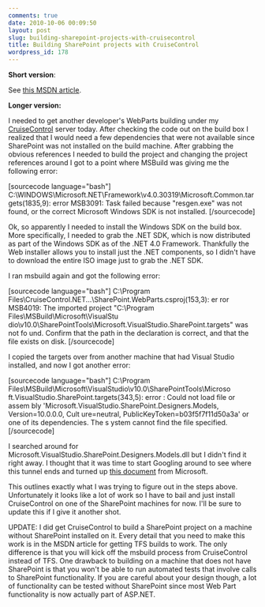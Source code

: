 ```yaml
---
comments: true
date: 2010-10-06 00:09:50
layout: post
slug: building-sharepoint-projects-with-cruisecontrol
title: Building SharePoint projects with CruiseControl
wordpress_id: 178
---
```


**Short version**: 

See [this MSDN article](http://msdn.microsoft.com/en-us/library/ff622991.aspx).

**Longer version:**

I needed to get another developer's WebParts building under my [CruiseControl](http://confluence.public.thoughtworks.org/display/CCNET/Welcome+to+CruiseControl.NET) server today. After checking the code out on the build box I realized that I would need a few dependencies that were not available since SharePoint was not installed on the build machine. After grabbing the obvious references I needed to build the project and changing the project references around I got to a point where MSBuild was giving me the following error:

[sourcecode language="bash"]
C:\WINDOWS\Microsoft.NET\Framework\v4.0.30319\Microsoft.Common.targets(1835,9):
error MSB3091: Task failed because "resgen.exe" was not found, or the correct
Microsoft Windows SDK is not installed. 
[/sourcecode]


Ok, so apparently I needed to install the Windows SDK on the build box. More specifically, I needed to grab the .NET SDK, which is now distributed as part of the Windows SDK as of the .NET 4.0 Framework. Thankfully the Web installer allows you to install just the .NET components, so I didn't have to download the entire ISO image just to grab the .NET SDK.

I ran msbuild again and got the following error:

[sourcecode language="bash"]
C:\Program Files\CruiseControl.NET\...\SharePoint.WebParts.csproj(153,3): er
ror MSB4019: The imported project "C:\Program Files\MSBuild\Microsoft\VisualStu
dio\v10.0\SharePointTools\Microsoft.VisualStudio.SharePoint.targets" was not fo
und. Confirm that the path in the <Import> declaration is correct, and that the
 file exists on disk.
[/sourcecode]

I copied the targets over from another machine that had Visual Studio installed, and now I got another error:

[sourcecode language="bash"]
C:\Program Files\MSBuild\Microsoft\VisualStudio\v10.0\SharePointTools\Microso
ft.VisualStudio.SharePoint.targets(343,5): error : Could not load file or assem
bly 'Microsoft.VisualStudio.SharePoint.Designers.Models, Version=10.0.0.0, Cult
ure=neutral, PublicKeyToken=b03f5f7f11d50a3a' or one of its dependencies. The s
ystem cannot find the file specified.
[/sourcecode]

I searched around for Microsoft.VisualStudio.SharePoint.Designers.Models.dll but I didn't find it right away. I thought that it was time to start Googling around to see where this tunnel ends and turned up [this document](http://msdn.microsoft.com/en-us/library/ff622991.aspx) from Microsoft.

This outlines exactly what I was trying to figure out in the steps above. Unfortunately it looks like a lot of work so I have to bail and just install CruiseControl on one of the SharePoint machines for now. I'll be sure to update this if I give it another shot.

UPDATE: 
I did get CruiseControl to build a SharePoint project on a machine without SharePoint installed on it. Every detail that you need to make this work is in the MSDN article for getting TFS builds to work. The only difference is that you will kick off the msbuild process from CruiseControl instead of TFS. One drawback to building on a machine that does not have SharePoint is that you won't be able to run automated tests that involve calls to SharePoint functionality. If you are careful about your design though, a lot of functionality can be tested without SharePoint since most Web Part functionality is now actually part of ASP.NET.
